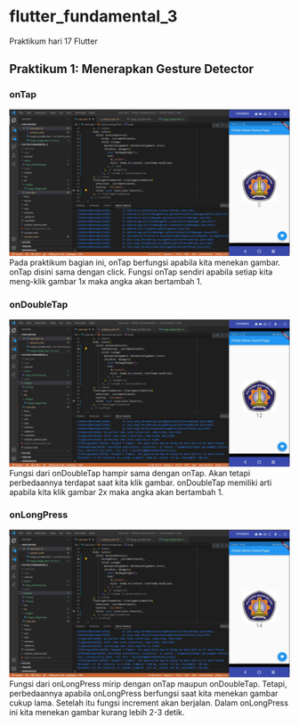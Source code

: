 # flutter_fundamental_3

Praktikum hari 17 Flutter

## Praktikum 1: Menerapkan Gesture Detector

### onTap
![Screenshot flutter_fundamental_3](images/01.png)
Pada praktikum bagian ini, onTap berfungsi apabila kita menekan gambar. onTap disini sama dengan click. Fungsi onTap sendiri apabila setiap kita meng-klik gambar 1x maka angka akan bertambah 1. 

### onDoubleTap
![Screenshot flutter_fundamental_3](images/02.png)
Fungsi dari onDoubleTap hampir sama dengan onTap. Akan tetapi perbedaannya terdapat saat kita klik gambar. onDoubleTap memiliki arti apabila kita klik gambar 2x maka angka akan bertambah 1. 

### onLongPress
![Screenshot flutter_fundamental_3](images/03.png)
Fungsi dari onLongPress mirip dengan onTap maupun onDoubleTap. Tetapi, perbedaannya apabila onLongPress berfungsi saat kita menekan gambar cukup lama. Setelah itu fungsi increment akan berjalan. Dalam onLongPress ini kita menekan gambar kurang lebih 2-3 detik.